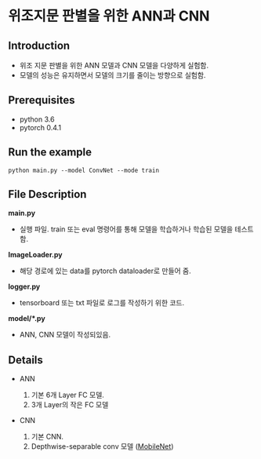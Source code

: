 # 위조지문 판별을 위한 ANN과 CNN

## Introduction
- 위조 지문 판별을 위한 ANN 모델과 CNN 모델을 다양하게 실험함.
- 모델의 성능은 유지하면서 모델의 크기를 줄이는 방향으로 실험함.

## Prerequisites
- python 3.6
- pytorch 0.4.1

## Run the example
`python main.py --model ConvNet --mode train`

## File Description
**main.py**
- 실행 파일. train 또는 eval 명령어를 통해 모델을 학습하거나 학습된 모델을 테스트 함.

**ImageLoader.py**
- 해당 경로에 있는 data를 pytorch dataloader로 만들어 줌.

**logger.py**
- tensorboard 또는 txt 파일로 로그를 작성하기 위한 코드.

**model/*.py**
- ANN, CNN 모델이 작성되있음.

## Details
- ANN
    1. 기본 6개 Layer FC 모델.
    2. 3개 Layer의 작은 FC 모델

- CNN
    1. 기본 CNN.
    2. Depthwise-separable conv 모델 ([MobileNet](https://arxiv.org/abs/1704.04861))
